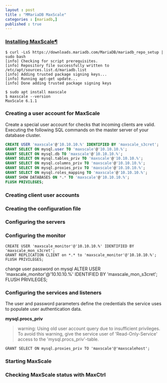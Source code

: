 ```yaml
---
layout : post
title : "MMariaDB MaxScale"
categories : [mariadb,]
published : true
---
```

### [Installing MaxScale¶][1]

```shell
$ curl -LsS https://downloads.mariadb.com/MariaDB/mariadb_repo_setup | sudo bash
[info] Checking for script prerequisites.
[info] Repository file successfully written to /etc/apt/sources.list.d/mariadb.list
[info] Adding trusted package signing keys...
[info] Running apt-get update...
[info] Done adding trusted package signing keys

$ sudo apt install maxscale
$ maxscale --version
MaxScale 6.1.1
```


### Creating a user account for MaxScale
 Create a special user account for checks that incoming clients are valid. Executing the following SQL commands on the master server of your database cluster. 

 ```sql
CREATE USER 'maxscale'@'10.10.10.%' IDENTIFIED BY 'maxscale_s3cret';
GRANT SELECT ON mysql.user TO 'maxscale'@'10.10.10.%';
GRANT SELECT ON mysql.db TO 'maxscale'@'10.10.10.%';
GRANT SELECT ON mysql.tables_priv TO 'maxscale'@'10.10.10.%';
GRANT SELECT ON mysql.columns_priv TO 'maxscale'@'10.10.10.%';
GRANT SELECT ON mysql.proxies_priv TO 'maxscale'@'10.10.10.%';
GRANT SELECT ON mysql.roles_mapping TO 'maxscale'@'10.10.10.%';
GRANT SHOW DATABASES ON *.* TO 'maxscale'@'10.10.10.%';
FLUSH PRIVILEGES;
 ```


### Creating client user accounts

### Creating the configuration file

### Configuring the servers

### Configuring the monitor

```
CREATE USER 'maxscale_monitor'@'10.10.10.%' IDENTIFIED BY 'maxscale_mon_s3cret';
GRANT REPLICATION CLIENT on *.* to 'maxscale_monitor'@'10.10.10.%';
FLUSH PRIVILEGES;
```

change user password on mysql
ALTER USER 'maxscale_monitor'@'10.10.10.%' IDENTIFIED BY 'maxscale_mon_s3cret';
FLUSH PRIVILEGES;

### Configuring the services and listeners

The user and password parameters define the credentials the service uses to populate user authentication data.



**mysql.procs_priv**
> warning: Using old user account query due to insufficient privileges. To avoid this warning, give the service user of 'Read-Only-Service' access to the 'mysql.procs_priv'-table.

```
GRANT SELECT ON mysql.proxies_priv TO 'maxscale'@'maxscalehost';
```

### Starting MaxScale

### Checking MaxScale status with MaxCtrl

[1]: https://mariadb.com/kb/en/mariadb-maxscale-6-setting-up-mariadb-maxscale/ "Install MariaDB MaxScale"

[2]: https://dba.stackexchange.com/questions/151680/master-slave-mysql-error-in-replication "sss"



